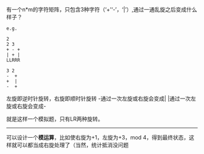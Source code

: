 有一个n\*m的字符矩阵，只包含3种字符（‘+’‘-’，‘|’）,通过一通乱旋之后变成什么样子？ 

```
e.g.

2
2 3
+ - +
| + |
LLRRR

3 2
-  +
+  |
-  +
```
左旋即逆时针旋转，右旋即顺时针旋转
-通过一次左旋或右旋会变成|
|通过一次左旋或右旋会变成-

就是这样一个模拟题，只有LR两种旋转。
****

可以设计一个**模运算**，比如使右旋为+1，左旋为+3，mod 4，得到最终状态，这样就可以都当成右旋处理了（当然，统计抵消没问题


